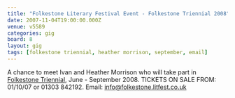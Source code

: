 ```yaml
---
title: "Folkestone Literary Festival Event - Folkestone Triennial 2008"
date: 2007-11-04T19:00:00.000Z
venue: v5589
categories: gig
board: 8
layout: gig
tags: [folkestone triennial, heather morrison, september, email]
---
```

A chance to meet Ivan and Heather Morrison who will take part in <a href="/wiki/folkestone+triennial">Folkestone Triennial</a>, June - September 2008.   TICKETS ON SALE FROM: 01/10/07    or 01303 842192. Email: info@folkestone.litfest.co.uk